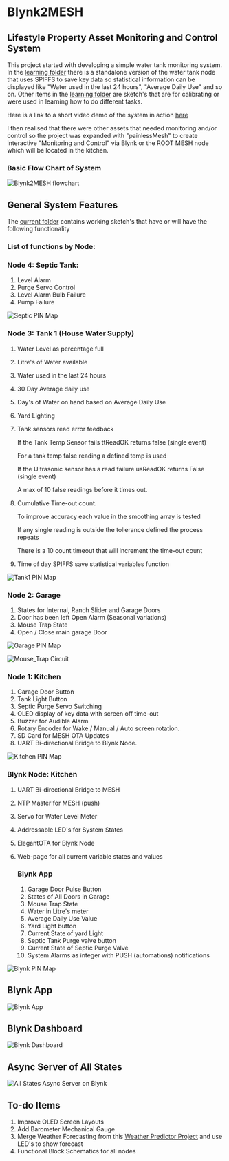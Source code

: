 # Blynk2MESH

## Lifestyle Property Asset Monitoring and Control System

This project started with developing a simple water tank monitoring system. In the [learning folder](https://github.com/macca448/Blynk2MESH/tree/main/learning) there is a standalone version of the water tank node that uses SPIFFS to save key data so statistical information can be displayed like "Water used in the last 24 hours", "Average Daily Use" and so on. Other items in the [learning folder](https://github.com/macca448/Blynk2MESH/tree/main/learning) are sketch's that are for calibrating or were used in learning how to do different tasks.

Here is a link to a short video demo of the system in action [here](https://youtu.be/xZrsctHoBcQ)

I then realised that there were other assets that needed monitoring and/or control so the project was expanded with "painlessMesh" to create interactive "Monitoring and Control" via Blynk or the ROOT MESH node which will be located in the kitchen.

### Basic Flow Chart of System

![Blynk2MESH flowchart](https://github.com/macca448/Blynk2MESH/blob/main/assets/mesh_flowchart_sm.jpg)

## General System Features
The [current folder](https://github.com/macca448/Blynk2MESH/tree/main/current) contains working sketch's that have or will have the following functionality

### List of functions by Node:

### Node 4: Septic Tank:
  1.  Level Alarm 
  2.  Purge Servo Control
  3.  Level Alarm Bulb Failure
  4.  Pump Failure
  
  ![Septic PIN Map](https://github.com/macca448/Blynk2MESH/blob/main/assets/septic_pin_map.jpg)

  
### Node 3: Tank 1 (House Water Supply)
  1.  Water Level as percentage full
  2.  Litre's of Water available
  3.  Water used in the last 24 hours
  4.  30 Day Average daily use
  5.  Day's of Water on hand based on Average Daily Use
  6.  Yard Lighting
  7.  Tank sensors read error feedback
      
      If the Tank Temp Sensor fails ttReadOK returns false (single event)
      
      For a tank temp false reading a defined temp is used
      
      If the Ultrasonic sensor has a read failure usReadOK returns False (single event)
      
      A max of 10 false readings before it times out.
      
  8.  Cumulative Time-out count. 
      
      To improve accuracy each value in the smoothing array is tested
      
      If any single reading is outside the tollerance defined the process repeats
      
      There is a 10 count timeout that will increment the time-out count
      
  9.  Time of day SPIFFS save statistical variables function

  ![Tank1 PIN Map](https://github.com/macca448/Blynk2MESH/blob/main/assets/tank1_pin_map.jpg)
  
### Node 2: Garage
  1.  States for Internal, Ranch Slider and Garage Doors
  2.  Door has been left Open Alarm (Seasonal variations)
  3.  Mouse Trap State
  4.  Open / Close main garage Door

![Garage PIN Map](https://github.com/macca448/Blynk2MESH/blob/main/assets/node2_garage_schematic.jpg)

![Mouse_Trap Circuit](https://github.com/macca448/Blynk2MESH/blob/main/assets/mouse_trap_schematic.jpg)

### Node 1: Kitchen
  1.  Garage Door Button
  2.  Tank Light Button
  3.  Septic Purge Servo Switching
  4.  OLED display of key data with screen off time-out
  5.  Buzzer for Audible Alarm
  6.  Rotary Encoder for Wake / Manual / Auto screen rotation.
  7.  SD Card for MESH OTA Updates
  8.  UART Bi-directional Bridge to Blynk Node.

![Kitchen PIN Map](https://github.com/macca448/Blynk2MESH/blob/main/assets/node1_kitchen_schematic.jpg)

### Blynk Node: Kitchen
  1.  UART Bi-directional Bridge to MESH
  2.  NTP Master for MESH (push)
  3.  Servo for Water Level Meter
  4.  Addressable LED's for System States
  5.  ElegantOTA for Blynk Node
  6.  Web-page for all current variable states and values
  
      ### Blynk App
      1.  Garage Door Pulse Button
      2.  States of All Doors in Garage
      3.  Mouse Trap State
      4.  Water in Litre's meter
      5.  Average Daily Use Value
      6.  Yard Light button
      7.  Current State of yard Light
      8.  Septic Tank Purge valve button
      9.  Current State of Septic Purge Valve
      10.  System Alarms as integer with PUSH (automations) notifications
      
![Blynk PIN Map](https://github.com/macca448/Blynk2MESH/blob/main/assets/blynk_schematic.jpg)


## Blynk App
![Blynk App](https://github.com/macca448/Blynk2MESH/blob/main/assets/Screenshot_20230330_191601_Blynk%20IoT.jpg)


## Blynk Dashboard
![Blynk Dashboard](https://github.com/macca448/Blynk2MESH/blob/main/assets/dashboard.jpg)


## Async Server of All States 
![All States Async Server on Blynk](https://github.com/macca448/Blynk2MESH/blob/main/assets/MESH_WEBSITE.jpg)

## To-do Items   
  1.  Improve OLED Screen Layouts
  2.  Add Barometer Mechanical Gauge
  3.  Merge Weather Forecasting from this [Weather Predictor Project](https://github.com/macca448/ESP_Weather_Predictor/) and use LED's to show forecast
  4.  Functional Block Schematics for all nodes


